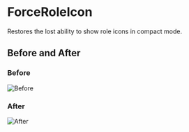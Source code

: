 # ForceRoleIcon

Restores the lost ability to show role icons in compact mode.

## Before and After

### Before
![Before](https://github.com/user-attachments/assets/58ae9d58-d377-45e5-bf35-114267f491ee)

### After
![After](https://github.com/user-attachments/assets/e0d9440d-a0b8-4813-a1e7-44375788f75c)
